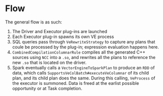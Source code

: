 # Flow

The general flow is as such:

1. The Driver and Executor plug-ins are launched
2. Each Executor plug-in spawns its own VE process
3. SQL queries pass through `VeRewriteStrategy` to capture any plans that coule be processed by the plug-in; expression
   evaluation happens here.
4. `CombinedCompilationColumnarRule` compiles all the generated C++ sources using `NCC` into a `.so`, and rewrites all
   the plans to reference the new `.so` that is located on the driver.
5. Spark eventually calls a `VectorEngineToSparkPlan` to produce an `RDD` of data, which
   calls `SupportsVeColBatch#executeVeColumnar` of its child plan, and its child plan does the same. During this
   calling, `VeProcess` of the executor is summoned. Data is freed at the earlist possible opportunity or at Task
   completion.
